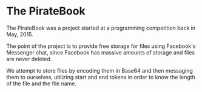 # The PirateBook

The PirateBook was a project started at a programming competition back in May, 2015.

The point of the project is to provide free storage for files using Facebook's Messenger chat, since Facebook has massive amounts of storage and files are never deleted.

We attempt to store files by encoding them in Base64 and then messaging them to ourselves, utilizing start and end tokens in order to know the length of the file and the file name.
